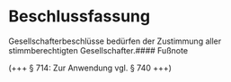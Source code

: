 # Beschlussfassung

Gesellschafterbeschlüsse bedürfen der Zustimmung aller stimmberechtigten Gesellschafter.#### Fußnote

(+++ § 714: Zur Anwendung vgl. § 740 +++) 

